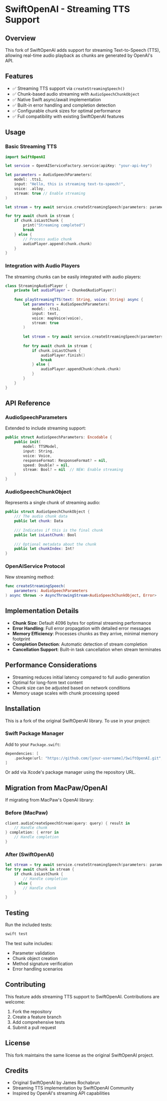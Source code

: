 # SwiftOpenAI - Streaming TTS Support

## Overview

This fork of SwiftOpenAI adds support for streaming Text-to-Speech (TTS), allowing real-time audio playback as chunks are generated by OpenAI's API.

## Features

- ✅ Streaming TTS support via `createStreamingSpeech()`  
- ✅ Chunk-based audio streaming with `AudioSpeechChunkObject`
- ✅ Native Swift async/await implementation
- ✅ Built-in error handling and completion detection
- ✅ Configurable chunk sizes for optimal performance
- ✅ Full compatibility with existing SwiftOpenAI features

## Usage

### Basic Streaming TTS

```swift
import SwiftOpenAI

let service = OpenAIServiceFactory.service(apiKey: "your-api-key")

let parameters = AudioSpeechParameters(
    model: .tts1,
    input: "Hello, this is streaming text-to-speech!",
    voice: .alloy,
    stream: true // Enable streaming
)

let stream = try await service.createStreamingSpeech(parameters: parameters)

for try await chunk in stream {
    if chunk.isLastChunk {
        print("Streaming completed")
        break
    } else {
        // Process audio chunk
        audioPlayer.append(chunk.chunk)
    }
}
```

### Integration with Audio Players

The streaming chunks can be easily integrated with audio players:

```swift
class StreamingAudioPlayer {
    private let audioPlayer = ChunkedAudioPlayer()
    
    func playStreamingTTS(text: String, voice: String) async {
        let parameters = AudioSpeechParameters(
            model: .tts1,
            input: text,
            voice: mapVoice(voice),
            stream: true
        )
        
        let stream = try await service.createStreamingSpeech(parameters: parameters)
        
        for try await chunk in stream {
            if chunk.isLastChunk {
                audioPlayer.finish()
                break
            } else {
                audioPlayer.appendChunk(chunk.chunk)
            }
        }
    }
}
```

## API Reference

### AudioSpeechParameters

Extended to include streaming support:

```swift
public struct AudioSpeechParameters: Encodable {
    public init(
        model: TTSModel,
        input: String,
        voice: Voice,
        responseFormat: ResponseFormat? = nil,
        speed: Double? = nil,
        stream: Bool? = nil  // NEW: Enable streaming
    )
}
```

### AudioSpeechChunkObject

Represents a single chunk of streaming audio:

```swift
public struct AudioSpeechChunkObject {
    /// The audio chunk data
    public let chunk: Data
    
    /// Indicates if this is the final chunk
    public let isLastChunk: Bool
    
    /// Optional metadata about the chunk
    public let chunkIndex: Int?
}
```

### OpenAIService Protocol

New streaming method:

```swift
func createStreamingSpeech(
    parameters: AudioSpeechParameters
) async throws -> AsyncThrowingStream<AudioSpeechChunkObject, Error>
```

## Implementation Details

- **Chunk Size**: Default 4096 bytes for optimal streaming performance
- **Error Handling**: Full error propagation with detailed error messages
- **Memory Efficiency**: Processes chunks as they arrive, minimal memory footprint
- **Completion Detection**: Automatic detection of stream completion
- **Cancellation Support**: Built-in task cancellation when stream terminates

## Performance Considerations

- Streaming reduces initial latency compared to full audio generation
- Optimal for long-form text content
- Chunk size can be adjusted based on network conditions
- Memory usage scales with chunk processing speed

## Installation

This is a fork of the original SwiftOpenAI library. To use in your project:

### Swift Package Manager

Add to your `Package.swift`:

```swift
dependencies: [
    .package(url: "https://github.com/[your-username]/SwiftOpenAI.git", branch: "feature/streaming-tts")
]
```

Or add via Xcode's package manager using the repository URL.

## Migration from MacPaw/OpenAI

If migrating from MacPaw's OpenAI library:

### Before (MacPaw)
```swift
client.audioCreateSpeechStream(query: query) { result in
    // Handle chunk
} completion: { error in
    // Handle completion
}
```

### After (SwiftOpenAI)
```swift
let stream = try await service.createStreamingSpeech(parameters: parameters)
for try await chunk in stream {
    if chunk.isLastChunk {
        // Handle completion
    } else {
        // Handle chunk
    }
}
```

## Testing

Run the included tests:

```bash
swift test
```

The test suite includes:
- Parameter validation
- Chunk object creation
- Method signature verification
- Error handling scenarios

## Contributing

This feature adds streaming TTS support to SwiftOpenAI. Contributions are welcome:

1. Fork the repository
2. Create a feature branch
3. Add comprehensive tests
4. Submit a pull request

## License

This fork maintains the same license as the original SwiftOpenAI project.

## Credits

- Original SwiftOpenAI by James Rochabrun
- Streaming TTS implementation by SwiftOpenAI Community
- Inspired by OpenAI's streaming API capabilities
